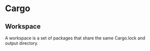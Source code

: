 # Cargo

## Workspace

A workspace is a set of packages that share the same Cargo.lock and output directory.
